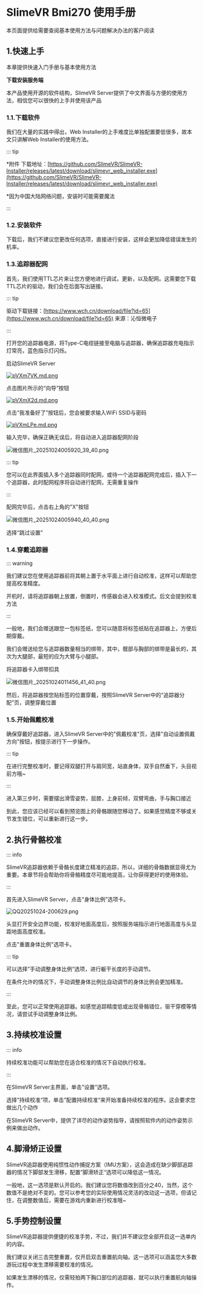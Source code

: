 # SlimeVR Bmi270 使用手册

本页面提供给需要查阅基本使用方法与问题解决办法的客户阅读

## 1.快速上手

本章提供快速入门手册与基本使用方法

**下载安装服务端**

本产品使用开源的软件结构，SlimeVR Server提供了中文界面与方便的使用方法，相信您可以很快的上手并使用该产品

### 1.1.下载软件

我们在大量的实践中得出，Web Installer的上手难度比单独配置要低很多，故本文只讲解Web Installer的使用方法。

::: tip

*附件 下载地址：[https://github.com/SlimeVR/SlimeVR-Installer/releases/latest/download/slimevr_web_installer.exe](https://github.com/SlimeVR/SlimeVR-Installer/releases/latest/download/slimevr_web_installer.exe)

*因为中国大陆网络问题，安装时可能需要魔法

:::

### 1.2.安装软件

下载后，我们不建议您更改任何选项，直接进行安装，这样会更加降低错误发生的机率。

### 1.3.追踪器配网

首先，我们使用TTL芯片来让您方便地进行调试，更新，以及配网。这需要您下载TTL芯片的驱动，我们会在后面写出链接。

::: tip

驱动下载链接：[https://www.wch.cn/download/file?id=65](https://www.wch.cn/download/file?id=65) 来源：沁恒微电子

:::

 打开您的追踪器电源，将Type-C电缆链接至电脑与追踪器，确保追踪器充电指示灯常亮，蓝色指示灯闪烁。

启动SlimeVR Server

[![pVXm7VK.md.png](https://s21.ax1x.com/2025/10/24/pVXm7VK.md.png)](https://imgchr.com/i/pVXm7VK)

点击图片所示的“向导”按钮

[![pVXmX2d.md.png](https://s21.ax1x.com/2025/10/24/pVXmX2d.md.png)](https://imgchr.com/i/pVXmX2d)

点击“我准备好了”按钮后，您会被要求输入WiFi SSID与密码

[![pVXmLPe.md.png](https://s21.ax1x.com/2025/10/24/pVXmLPe.md.png)](https://imgchr.com/i/pVXmLPe)

输入完毕，确保正确无误后，将自动进入追踪器配网阶段

![微信图片_20251024005920_39_40.png](https://img.remit.ee/api/file/BQACAgUAAyEGAASHRsPbAAEDt5Bo-mEjDRA05qvy2yHBiry90gLYMQACVBwAAlO70FeyJ3AAAZISWOg2BA.png)



::: tip

您可以在此界面插入多个追踪器同时配网，或待一个追踪器配网完成后，插入下一个追踪器，此时配网程序将自动进行配网，无需重复操作

:::

配网完毕后，点击右上角的"X"按钮

![微信图片_20251024005940_40_40.png](https://img.remit.ee/api/file/BQACAgUAAyEGAASHRsPbAAEDt5Fo-mGvFt2HQxu7zeN1iQPwhY4-KAACVRwAAlO70FcIs66jgIaqsTYE.png)

选择“跳过设置”

### 1.4.穿戴追踪器

::: warning

我们建议您在使用追踪器前将其朝上置于水平面上进行自动校准，这样可以帮助您提高校准精度。

开机时，请将追踪器朝上放置，倒置时，传感器会进入校准模式。后文会提到校准方法

:::

一般地，我们会赠送跟您一包标签纸，您可以随意将标签纸贴在追踪器上，方便后期穿戴。

我们会赠送给您与追踪器数量相当的绑带，其中，髋部与胸部的绑带是最长的，其次为大腿部，最短的应为大臂与小腿部。

将追踪器卡入绑带扣具

![微信图片_20251024011456_41_40.png](https://img.remit.ee/api/file/BQACAgUAAyEGAASHRsPbAAEDt5Jo-mKbfmj6A4RRxgSrm65lCcmDowACVhwAAlO70FfBXzTYE6JT-zYE.png)

然后，将追踪器按您贴标签的位置穿戴，按照SlimeVR Server中的“追踪器分配”页，调整穿戴位置

### 1.5.开始佩戴校准

确保穿戴好追踪器，进入SlimeVR Server中的"佩戴校准"页，选择"自动设置佩戴方向"按钮，按提示进行下一步操作。

::: tip

在进行完整校准时，要记得双腿打开与肩同宽，站直身体，双手自然垂下，头目视前方哦~

:::

进入第三步时，需要摆出滑雪姿势，屈膝，上身前倾，双臂弯曲，手与胸口接近

到此，您应该已经可以看到预览图上的骨骼跟随您移动了。如果感觉精度不够或关节发生错位，可以重新进行这一步。

## 2.执行骨骼校准

::: info

SlimeVR追踪器依赖于骨骼长度建立精准的追踪，所以，详细的骨骼数据显得尤为重要。本章节将会帮助你将骨骼精度尽可能地提高，让你获得更好的使用体验。

:::

首先进入SlimeVR Server，点击“身体比例”选项卡。

![QQ20251024-200629.png](https://img.remit.ee/api/file/BQACAgUAAyEGAASHRsPbAAEDv4Jo-2wXwvT2nNe50tDtCR1kPyE3sgAC-xsAAlO72FegQ8q_0AyiOzYE.png)

头显打开安全边界功能，校准好地面高度后，按照服务端指示进行地面高度与头显距地面高度校准。

 点击"重置身体比例"选项卡。

::: tip

可以选择”手动调整身体比例“选项，进行躯干长度的手动调节。

在条件允许的情况下，手动调整身体比例比自动调节的身体比例会更加精准。

:::

至此，您可以正常使用追踪器。如感觉追踪精度低或出现骨骼错位，驱干穿模等情况，请尝试手动调整身体比例。

## 3.持续校准设置

::: info

持续校准功能可以帮助您在适合校准的情况下自动执行校准。

:::

在SlimeVR Server主界面，单击”设置“选项。

选择”持续校准“项，单击”配置持续校准“来开始准备持续校准的程序。这会要求您做出几个动作

在SlimeVR Server中，提供了详尽的动作姿势指导，请按照软件内的动作姿势示例来做出动作。

## 4.脚滑矫正设置

SlimeVR追踪器使用纯惯性动作捕捉方案（IMU方案），这会造成在缺少脚部追踪器的情况下脚部发生滑移，配置”脚滑矫正“选项可以降低这一情况。

一般地，这一选项是默认开启的。我们建议您将数值改到百分之40，当然，这个数值不是绝对不变的。您可以参考您的实际使用情况灵活的改动这一选项，但请记住，在调整数值后，需要在游戏内重新进行校准哦~

## 5.手势控制设置

SlimeVR追踪器提供便捷的校准手势，不过，我们并不建议您全部开启这一选单内的内容。

我们建议关闭三击完整重置，仅开启双击重置航向轴。这一选项可以涵盖您大多数游玩过程中发生漂移需要校准的情况。

如果发生漂移的情况，仅需轻拍两下胸口部位的追踪器，就可以执行重置航向轴操作。
